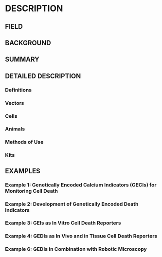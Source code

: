 # DESCRIPTION

## FIELD

## BACKGROUND

## SUMMARY

## DETAILED DESCRIPTION

### Definitions

### Vectors

### Cells

### Animals

### Methods of Use

### Kits

## EXAMPLES

### Example 1: Genetically Encoded Calcium Indicators (GECIs) for Monitoring Cell Death

### Example 2: Development of Genetically Encoded Death Indicators

### Example 3: GEIs as In Vitro Cell Death Reporters

### Example 4: GEDIs as In Vivo and in Tissue Cell Death Reporters

### Example 6: GEDIs in Combination with Robotic Microscopy

